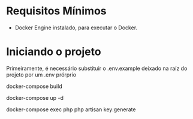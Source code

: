 # Requisitos Mínimos

- Docker Engine instalado, para executar o Docker.

# Iniciando o projeto

Primeiramente, é necessário substituir o .env.example deixado na raíz do projeto por um .env prórprio 

docker-compose build

docker-compose up -d

docker-compose exec php php artisan key:generate